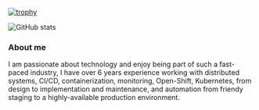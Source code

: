 [![trophy](https://github-profile-trophy.vercel.app/?username=rohammosalli)](https://github.com/ryo-ma/github-profile-trophy)

![GitHub stats](https://github-readme-stats.vercel.app/api?username=rohammosalli&theme=dark&show_icons=true)


### About me
I am passionate about technology and enjoy being part of such a fast-paced industry, I have over 6 years
experience working with distributed systems, CI/CD, containerization, monitoring, Open-Shift,
Kubernetes, from design to implementation and maintenance, and automation from friendy staging to a
highly-available production environment.
